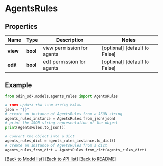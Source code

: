 # AgentsRules


## Properties

Name | Type | Description | Notes
------------ | ------------- | ------------- | -------------
**view** | **bool** | view permission for agents | [optional] [default to False]
**edit** | **bool** | edit permission for agents | [optional] [default to False]

## Example

```python
from odin_sdk.models.agents_rules import AgentsRules

# TODO update the JSON string below
json = "{}"
# create an instance of AgentsRules from a JSON string
agents_rules_instance = AgentsRules.from_json(json)
# print the JSON string representation of the object
print(AgentsRules.to_json())

# convert the object into a dict
agents_rules_dict = agents_rules_instance.to_dict()
# create an instance of AgentsRules from a dict
agents_rules_from_dict = AgentsRules.from_dict(agents_rules_dict)
```
[[Back to Model list]](../README.md#documentation-for-models) [[Back to API list]](../README.md#documentation-for-api-endpoints) [[Back to README]](../README.md)


